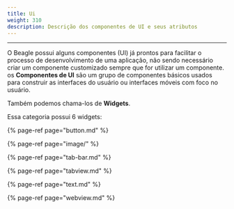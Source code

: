 ```yaml
---
title: Ui
weight: 310
description: Descrição dos componentes de UI e seus atributos
---
```


---

O Beagle possui alguns componentes \(UI\) já prontos para facilitar o processo de desenvolvimento de uma aplicação, não sendo necessário criar um componente customizado sempre que for utilizar um componente. os **Componentes de UI** são um grupo de componentes básicos usados para construir as interfaces do usuário ou interfaces móveis com foco no usuário.  

Também podemos chama-los de **Widgets**. 

Essa categoria possui 6 widgets:

{% page-ref page="button.md" %}

{% page-ref page="image/" %}

{% page-ref page="tab-bar.md" %}

{% page-ref page="tabview.md" %}

{% page-ref page="text.md" %}

{% page-ref page="webview.md" %}
